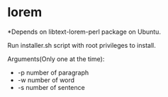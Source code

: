 lorem
=====


*Depends on libtext-lorem-perl package on Ubuntu.

Run installer.sh script with root privileges to install.


Arguments(Only one at the time):

* -p number of paragraph
* -w number of word
* -s number of sentence
